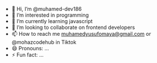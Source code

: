 - 👋 Hi, I’m @muhamed-dev186
- 👀 I’m interested in programming
- 🌱 I’m currently learning javascript
- 💞️ I’m looking to collaborate on frontend developers
- 📫 How to reach me muhamedyusufomaya@gmail.com or @mohazcodehub in Tiktok
- 😄 Pronouns: ...
- ⚡ Fun fact: ...

<!---
muhamed-dev186/muhamed-dev186 is a ✨ special ✨ repository because its `README.md` (this file) appears on your GitHub profile.
You can click the Preview link to take a look at your changes.
--->
